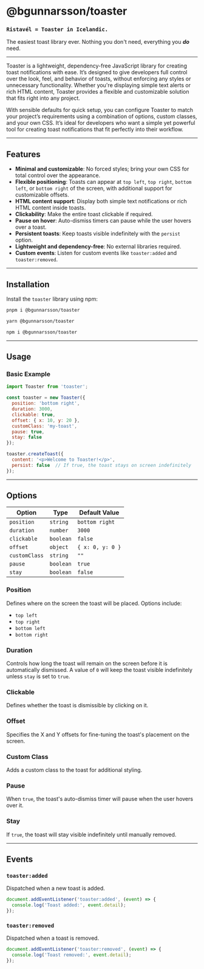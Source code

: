 # @bgunnarsson/toaster

### `Ristavél = Toaster in Icelandic.`

The easiest toast library ever. Nothing you don't need, everything you **_do_** need.

---

Toaster is a lightweight, dependency-free JavaScript library for creating toast notifications with ease. It’s designed to give developers full control over the look, feel, and behavior of toasts, without enforcing any styles or unnecessary functionality. Whether you're displaying simple text alerts or rich HTML content, Toaster provides a flexible and customizable solution that fits right into any project.

With sensible defaults for quick setup, you can configure Toaster to match your project’s requirements using a combination of options, custom classes, and your own CSS. It’s ideal for developers who want a simple yet powerful tool for creating toast notifications that fit perfectly into their workflow.


---

## Features

- **Minimal and customizable**: No forced styles; bring your own CSS for total control over the appearance.
- **Flexible positioning**: Toasts can appear at `top left`, `top right`, `bottom left`, or `bottom right` of the screen, with additional support for customizable offsets.
- **HTML content support**: Display both simple text notifications or rich HTML content inside toasts.
- **Clickability**: Make the entire toast clickable if required.
- **Pause on hover**: Auto-dismiss timers can pause while the user hovers over a toast.
- **Persistent toasts**: Keep toasts visible indefinitely with the `persist` option.
- **Lightweight and dependency-free**: No external libraries required.
- **Custom events**: Listen for custom events like `toaster:added` and `toaster:removed`.
  
---

## Installation

Install the `toaster` library using npm:

```bash
pnpm i @bgunnarsson/toaster

yarn @bgunnarsson/toaster

npm i @bgunnarsson/toaster
```

---

## Usage

### Basic Example

```javascript
import Toaster from 'toaster';

const toaster = new Toaster({
  position: 'bottom right',
  duration: 3000,
  clickable: true,
  offset: { x: 10, y: 20 },
  customClass: 'my-toast',
  pause: true,
  stay: false
});

toaster.createToast({
  content: '<p>Welcome to Toaster!</p>',
  persist: false  // If true, the toast stays on screen indefinitely
});
```

---

## Options

| **Option**    | **Type**   | **Default Value** |
|---------------|------------|-------------------|
| `position`    | `string`   | `bottom right`    |
| `duration`    | `number`   | `3000`            |
| `clickable`   | `boolean`  | `false`           |
| `offset`      | `object`   | `{ x: 0, y: 0 }`  |
| `customClass` | `string`   | `""`              |
| `pause`       | `boolean`  | `true`            |
| `stay`        | `boolean`  | `false`           |

### Position

Defines where on the screen the toast will be placed. Options include:

- `top left`
- `top right`
- `bottom left`
- `bottom right`

### Duration

Controls how long the toast will remain on the screen before it is automatically dismissed. A value of `0` will keep the toast visible indefinitely unless `stay` is set to `true`.

### Clickable

Defines whether the toast is dismissible by clicking on it.

### Offset

Specifies the X and Y offsets for fine-tuning the toast's placement on the screen.

### Custom Class

Adds a custom class to the toast for additional styling.

### Pause

When `true`, the toast's auto-dismiss timer will pause when the user hovers over it.

### Stay

If `true`, the toast will stay visible indefinitely until manually removed.

---

## Events

### `toaster:added`

Dispatched when a new toast is added.

```javascript
document.addEventListener('toaster:added', (event) => {
  console.log('Toast added:', event.detail);
});
```

### `toaster:removed`

Dispatched when a toast is removed.

```javascript
document.addEventListener('toaster:removed', (event) => {
  console.log('Toast removed:', event.detail);
});
```
